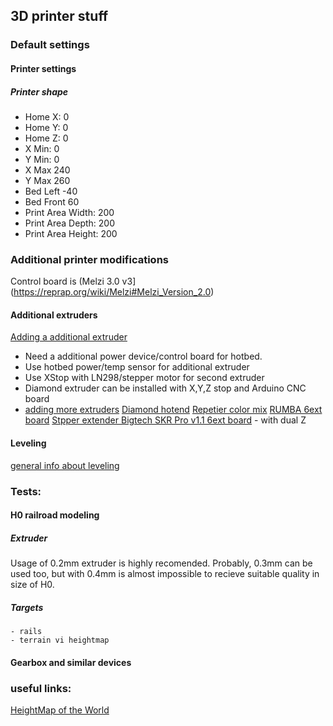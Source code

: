 ## 3D printer stuff

### Default settings

#### Printer settings

##### Printer shape

 - Home X: 0
 - Home Y: 0
 - Home Z: 0
 - X Min: 0
 - Y Min: 0
 - X Max 240
 - Y Max 260
 - Bed Left -40
 - Bed Front 60
 - Print Area Width: 200
 - Print Area Depth: 200
 - Print Area Height: 200


### Additional printer modifications

Control board is (Melzi 3.0 v3](https://reprap.org/wiki/Melzi#Melzi_Version_2.0)

####  Additional extruders

 [Adding a additional extruder](https://www.instructables.com/id/Adding-More-Extruders-to-Any-3d-Printer)
 
 - Need a additional power device/control board for hotbed.
 - Use hotbed power/temp sensor for additional extruder
 - Use XStop with LN298/stepper motor for second extruder
 - Diamond extruder can be installed with X,Y,Z stop and Arduino CNC board
 - [adding more extruders](https://reprap.org/wiki/Adding_more_extruders)
 [Diamond hotend](https://reprap.org/wiki/Diamond_Hotend)
 [Repetier color mix](https://reprap.org/wiki/Repetier_Color_Mixing)
 [RUMBA 6ext board](https://reprap.org/wiki/RUMBA)
 [Stpper extender ](https://reprap.org/wiki/Stepper_Expander#Melzi)
 [Bigtech SKR Pro v1.1 6ext board](https://github.com/bigtreetech/BIGTREETECH-SKR-PRO-V1.1) - with dual Z
 
#### Leveling

 [general info about leveling](https://www.youtube.com/watch?v=EcGFLwj0pnA)

### Tests:

#### H0 railroad modeling

##### Extruder

Usage of 0.2mm extruder	is highly recomended. Probably, 0.3mm can be used too, but with 0.4mm is almost impossible to recieve suitable quality in size of H0.

##### Targets

	- rails
	- terrain vi heightmap
		
		
#### Gearbox and similar devices
	
### useful links:

[HeightMap of the World](https://tangrams.github.io/heightmapper/#13.024/58.1857/42.1900)
